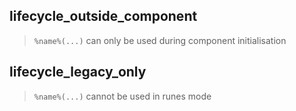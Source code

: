 ## lifecycle_outside_component

> `%name%(...)` can only be used during component initialisation

## lifecycle_legacy_only

> `%name%(...)` cannot be used in runes mode